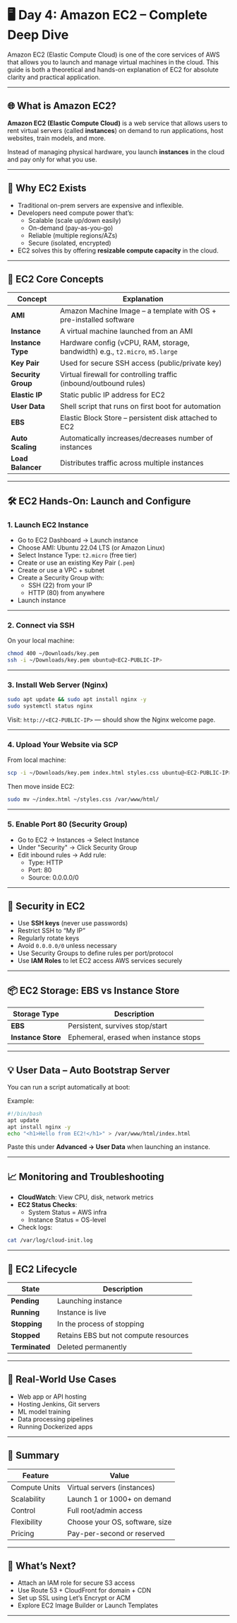 
# 🖥️ Day 4: Amazon EC2 – Complete Deep Dive

Amazon EC2 (Elastic Compute Cloud) is one of the core services of AWS that allows you to launch and manage 
virtual machines in the cloud. This guide is both a theoretical and hands-on explanation of EC2 for 
absolute clarity and practical application.

---

## 🌐 What is Amazon EC2?

**Amazon EC2 (Elastic Compute Cloud)** is a web service that allows users to rent virtual servers (called 
**instances**) on demand to run applications, host websites, train models, and more.

Instead of managing physical hardware, you launch **instances** in the cloud and pay only for what you 
use.

---

## 🎯 Why EC2 Exists

- Traditional on-prem servers are expensive and inflexible.
- Developers need compute power that’s:
  - Scalable (scale up/down easily)
  - On-demand (pay-as-you-go)
  - Reliable (multiple regions/AZs)
  - Secure (isolated, encrypted)
- EC2 solves this by offering **resizable compute capacity** in the cloud.

---

## 🧠 EC2 Core Concepts

| Concept           | Explanation |
|-------------------|-------------|
| **AMI**           | Amazon Machine Image – a template with OS + pre-installed software |
| **Instance**      | A virtual machine launched from an AMI |
| **Instance Type** | Hardware config (vCPU, RAM, storage, bandwidth) e.g., `t2.micro`, `m5.large` |
| **Key Pair**      | Used for secure SSH access (public/private key) |
| **Security Group**| Virtual firewall for controlling traffic (inbound/outbound rules) |
| **Elastic IP**    | Static public IP address for EC2 |
| **User Data**     | Shell script that runs on first boot for automation |
| **EBS**           | Elastic Block Store – persistent disk attached to EC2 |
| **Auto Scaling**  | Automatically increases/decreases number of instances |
| **Load Balancer** | Distributes traffic across multiple instances |

---

## 🛠️ EC2 Hands-On: Launch and Configure

### 1. Launch EC2 Instance
- Go to EC2 Dashboard → Launch instance
- Choose AMI: Ubuntu 22.04 LTS (or Amazon Linux)
- Select Instance Type: `t2.micro` (free tier)
- Create or use an existing Key Pair (`.pem`)
- Create or use a VPC + subnet
- Create a Security Group with:
  - SSH (22) from your IP
  - HTTP (80) from anywhere
- Launch instance

---

### 2. Connect via SSH

On your local machine:
```bash
chmod 400 ~/Downloads/key.pem
ssh -i ~/Downloads/key.pem ubuntu@<EC2-PUBLIC-IP>
```

---

### 3. Install Web Server (Nginx)
```bash
sudo apt update && sudo apt install nginx -y
sudo systemctl status nginx
```

Visit: `http://<EC2-PUBLIC-IP>` — should show the Nginx welcome page.

---

### 4. Upload Your Website via SCP
From local machine:
```bash
scp -i ~/Downloads/key.pem index.html styles.css ubuntu@<EC2-PUBLIC-IP>:~
```

Then move inside EC2:
```bash
sudo mv ~/index.html ~/styles.css /var/www/html/
```

---

### 5. Enable Port 80 (Security Group)
- Go to EC2 → Instances → Select Instance
- Under "Security" → Click Security Group
- Edit inbound rules → Add rule:
  - Type: HTTP
  - Port: 80
  - Source: 0.0.0.0/0

---

## 🔐 Security in EC2

- Use **SSH keys** (never use passwords)
- Restrict SSH to “My IP”
- Regularly rotate keys
- Avoid `0.0.0.0/0` unless necessary
- Use Security Groups to define rules per port/protocol
- Use **IAM Roles** to let EC2 access AWS services securely

---

## 📦 EC2 Storage: EBS vs Instance Store

| Storage Type     | Description                                  |
|------------------|----------------------------------------------|
| **EBS**          | Persistent, survives stop/start              |
| **Instance Store**| Ephemeral, erased when instance stops       |

---

## 💡 User Data – Auto Bootstrap Server

You can run a script automatically at boot:

Example:
```bash
#!/bin/bash
apt update
apt install nginx -y
echo "<h1>Hello from EC2!</h1>" > /var/www/html/index.html
```

Paste this under **Advanced → User Data** when launching an instance.

---

## 📈 Monitoring and Troubleshooting

- **CloudWatch**: View CPU, disk, network metrics
- **EC2 Status Checks**:
  - System Status = AWS infra
  - Instance Status = OS-level
- Check logs:
```bash
cat /var/log/cloud-init.log
```

---

## 🔄 EC2 Lifecycle

| State        | Description                           |
|--------------|---------------------------------------|
| **Pending**  | Launching instance                    |
| **Running**  | Instance is live                      |
| **Stopping** | In the process of stopping            |
| **Stopped**  | Retains EBS but not compute resources |
| **Terminated**| Deleted permanently                  |

---

## 🧠 Real-World Use Cases

- Web app or API hosting
- Hosting Jenkins, Git servers
- ML model training
- Data processing pipelines
- Running Dockerized apps

---

## 📌 Summary

| Feature       | Value                          |
|---------------|--------------------------------|
| Compute Units | Virtual servers (instances)    |
| Scalability   | Launch 1 or 1000+ on demand    |
| Control       | Full root/admin access         |
| Flexibility   | Choose your OS, software, size |
| Pricing       | Pay-per-second or reserved     |

---

## 🚀 What’s Next?

- Attach an IAM role for secure S3 access
- Use Route 53 + CloudFront for domain + CDN
- Set up SSL using Let’s Encrypt or ACM
- Explore EC2 Image Builder or Launch Templates

---

